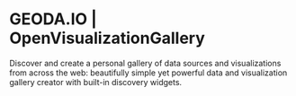 #  GEODA.IO | OpenVisualizationGallery
Discover and create a personal gallery of data sources and visualizations from across the web: beautifully simple yet powerful data and visualization gallery creator with built-in discovery widgets.
